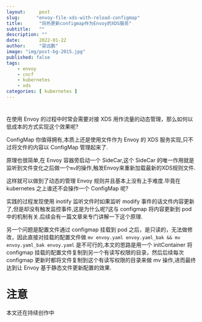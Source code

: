 ```yaml
---
layout:     post 
slug:      "envoy-file-xds-with-reload-configmap"
title:      "将热更新configmap作为Envoy的XDS服务"
subtitle:   ""
description: ""
date:       2022-01-22
author:     "梁远鹏"
image: "img/post-bg-2015.jpg"
published: false
tags:
    - envoy 
    - cncf
    - kubernetes
    - xds
categories: [ kubernetes ]
---
```


# 

在使用 Envoy 的过程中时常会需要对接 XDS 用作流量的动态管理，那么如何以低成本的方式实现这个效果呢?  

ConfigMap 你值得拥有,本质上还是使用文件作为 Envoy 的 XDS 服务实现,只不过将文件的内容以 ConfigMap 管理起来了.  

原理也很简单,在 Envoy 容器旁启动一个 SideCar,这个 SideCar 的唯一作用就是监听到文件变化之后做一个`mv`的操作,触发Envoy来重新加载最新的XDS规则文件.  

这样就可以做到了动态的管理 Envoy 规则并且基本上没有上手难度.毕竟在 kubernetes 之上谁还不会操作一个 ConfigMap 呢?
 
实践的过程发现使用 inotify 监听文件时如果监听 modify 事件的话文件内容更新了,但是却没有触发监控事件,这是为什么呢?这与 configmap 将内容更新到 pod 中的机制有关.后续会有一篇文章来专门讲解一下这个原理.


另一个问题是配置文件通过 configmap 挂载到 pod 之后，是只读的，无法做修改，因此直接对挂载的配置文件做 `mv envoy.yaml envoy.yaml_bak && mv envoy.yaml_bak envoy.yaml` 是不可行的,本文的思路是用一个 initContainer 将 configmap 挂载的配置文件复制到另一个有读写权限的目录，然后后续每次 configmap 更新时都将文件复制到这个有读写权限的目录来做 mv 操作,进而最终达到让 Envoy 基于静态文件更新配置的效果.

# 注意

本文还在持续创作中
